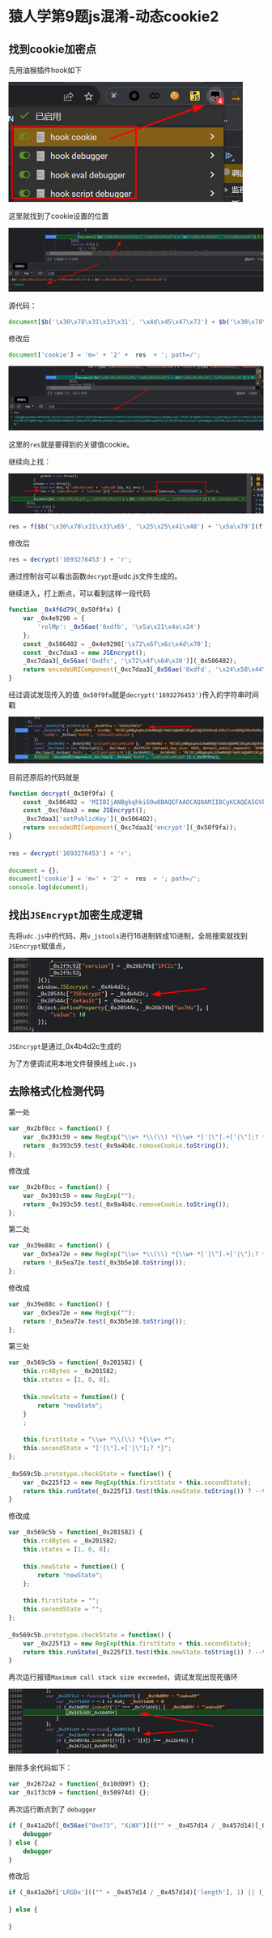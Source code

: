 # 猿人学第9题js混淆-动态cookie2

## 找到cookie加密点
先用油猴插件hook如下

![debugger](./img/1.png)

这里就找到了cookie设置的位置

![debugger](./img/2.png)

源代码：
```javascript
document[$b('\x30\x78\x31\x33\x31', '\x4d\x45\x47\x72') + $b('\x30\x78\x34\x37', '\x73\x5d\x34\x47')] = f[$b('\x30\x78\x38\x30', '\x4c\x61\x25\x6c') + '\x5a\x79'](f[$b('\x30\x78\x31\x33\x34', '\x6f\x63\x67\x33') + '\x4c\x45']('\x6d\x3d', f['\x4d\x72\x56' + '\x52\x70'](m, 0x1)[$b('\x30\x78\x31\x30\x38', '\x2a\x46\x4b\x62') + $b('\x30\x78\x38\x64', '\x6a\x39\x52\x61') + '\x6e\x67']()), res) + f['\x63\x79\x66' + '\x57\x56'];
```

修改后
```javascript
document['cookie'] = 'm=' + '2' +  res  + '; path=/';
```

![debugger](./img/3.png)

这里的`res`就是要得到的关键值cookie。

继续向上找：

![debugger](./img/4.png)

```javascript
res = f[$b('\x30\x78\x31\x33\x65', '\x25\x25\x41\x48') + '\x5a\x79'](f[$b('\x30\x78\x34\x32', '\x54\x35\x5b\x4f') + '\x41\x42'](decrypt, '1693274196'), '\x72');
```

修改后
```javascript
res = decrypt('1693276453') + 'r';
```

通过控制台可以看出函数`decrypt`是udc.js文件生成的。

继续进入，打上断点，可以看到这样一段代码
```javascript
function _0x4f6d79(_0x50f9fa) {
    var _0x4e9298 = {
        'rolMp': _0x56ae('0xdfb', '\x5a\x21\x4a\x24')
    };
    const _0x506402 = _0x4e9298['\x72\x6f\x6c\x4d\x70'];
    const _0xc7daa3 = new JSEncrypt();
    _0xc7daa3[_0x56ae('0xdfc', '\x72\x4f\x64\x30')](_0x506402);
    return encodeURIComponent(_0xc7daa3[_0x56ae('0xdfd', '\x24\x58\x44\x69')](_0x50f9fa));
}
```
经过调试发现传入的值`_0x50f9fa`就是`decrypt('1693276453')`传入的字符串时间戳

![debugger](./img/6.png)

目前还原后的代码就是
```javascript
function decrypt(_0x50f9fa) {
    const _0x506402 = 'MIIBIjANBgkqhkiG9w0BAQEFAAOCAQ8AMIIBCgKCAQEA5GVku07yXCndaMS1evPIPyWwhbdWMVRqL4qg4OsKbzyTGmV4YkG8H0hwwrFLuPhqC5tL136aaizuL/lN5DRRbePct6syILOLLCBJ5J5rQyGr00l1zQvdNKYp4tT5EFlqw8tlPkibcsd5Ecc8sTYa77HxNeIa6DRuObC5H9t85ALJyDVZC3Y4ES/u61Q7LDnB3kG9MnXJsJiQxm1pLkE7Zfxy29d5JaXbbfwhCDSjE4+dUQoq2MVIt2qVjZSo5Hd/bAFGU1Lmc7GkFeLiLjNTOfECF52ms/dks92Wx/glfRuK4h/fcxtGB4Q2VXu5k68e/2uojs6jnFsMKVe+FVUDkQIDAQAB';
    const _0xc7daa3 = new JSEncrypt();
    _0xc7daa3['setPublicKey'](_0x506402);
    return encodeURIComponent(_0xc7daa3['encrypt'](_0x50f9fa));
}

res = decrypt('1693276453') + 'r';

document = {};
document['cookie'] = 'm=' + '2' +  res  + '; path=/';
console.log(document);
```

## 找出`JSEncrypt`加密生成逻辑

先将`udc.js`中的代码，用`v_jstools`进行16进制转成10进制，全局搜索就找到`JSEncrypt`赋值点，

![debugger](./img/7.png)

`JSEncrypt`是通过_0x4b4d2c生成的

为了方便调试用本地文件替换线上`udc.js`

## 去除格式化检测代码

第一处
```javascript
var _0x2bf8cc = function() {
    var _0x393c59 = new RegExp("\\w+ *\\(\\) *{\\w+ *['|\"].+['|\"];? *}");
    return _0x393c59.test(_0x9a4b8c.removeCookie.toString());
};
```
修改成
```javascript
var _0x2bf8cc = function() {
    var _0x393c59 = new RegExp("");
    return _0x393c59.test(_0x9a4b8c.removeCookie.toString());
};
```
第二处
```javascript
var _0x39e88c = function() {
    var _0x5ea72e = new RegExp("\\w+ *\\(\\) *{\\w+ *['|\"].+['|\"];? *}");
    return !_0x5ea72e.test(_0x3b5e10.toString());
};
```
修改成
```javascript
var _0x39e88c = function() {
    var _0x5ea72e = new RegExp("");
    return !_0x5ea72e.test(_0x3b5e10.toString());
};
```
第三处
```javascript
var _0x569c5b = function(_0x201582) {
    this.rc4Bytes = _0x201582;
    this.states = [1, 0, 0];

    this.newState = function() {
        return "newState";
    }
    ;

    this.firstState = "\\w+ *\\(\\) *{\\w+ *";
    this.secondState = "['|\"].+['|\"];? *}";
};

_0x569c5b.prototype.checkState = function() {
    var _0x225f13 = new RegExp(this.firstState + this.secondState);
    return this.runState(_0x225f13.test(this.newState.toString()) ? --this.states[1] : --this.states[0]);
}
```
修改成
```javascript
var _0x569c5b = function(_0x201582) {
    this.rc4Bytes = _0x201582;
    this.states = [1, 0, 0];

    this.newState = function() {
        return "newState";
    };

    this.firstState = "";
    this.secondState = "";
};

_0x569c5b.prototype.checkState = function() {
    var _0x225f13 = new RegExp(this.firstState + this.secondState);
    return this.runState(_0x225f13.test(this.newState.toString()) ? --this.states[1] : --this.states[0]);
}
```
再次运行报错`Maximum call stack size exceeded`，调试发现出现死循环

![debugger](./img/8.png)

删除多余代码如下：

```javascript
var _0x2672a2 = function(_0x10d09f) {};
var _0x1f3cb9 = function(_0x50974d) {};
```

再次运行断点到了 `debugger`
```javascript
if (_0x41a2bf[_0x56ae("0xe73", "XiWX")](("" + _0x457d14 / _0x457d14)[_0x41a2bf[_0x56ae("0xe74", "j3cf")]], 1) || _0x41a2bf[_0x56ae("0xe75", "Q(dc")](_0x41a2bf[_0x56ae("0xe76", "gfNe")](_0x457d14, 20), 0)) {
    debugger
} else {
    debugger
}
```
修改后
```javascript
if (_0x41a2bf['LRGDx'](("" + _0x457d14 / _0x457d14)['length'], 1) || (_0x457d14 % 20) === 0) {

} else {

}
```